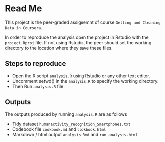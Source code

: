 # Read Me

This project is the peer-graded assignemnt of course `Getting and Cleaning Data in Coursera`. 

In order to reproduce the analysis open the project in Rstudio with the `project.Rproj` file. 
If not using Rstudio, the peer should set the working directory to the location where they save 
these files. 

## Steps to reproduce

* Open the R script `analysis.R` using Rstudio or any other text editor. 
* Uncomment setwd() in the `analysis.R` to specify the working directory. 
* Then Run `analysis.R` file.

## Outputs

The outputs produced by running `analysis.R` are as follows

* Tidy dataset `humanactivity_recognition_Smartphones.txt`
* Codebook file `cookbook.md` and `cookbook.html`
* Markdown / html output `analysis.Rmd` and `run_analysis.html`

